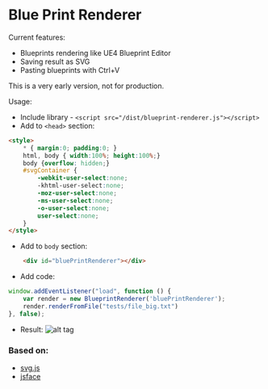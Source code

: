 # Blue Print Renderer

Current features:

 * Blueprints rendering like UE4 Blueprint Editor
 * Saving result as SVG
 * Pasting blueprints with Ctrl+V

This is a very early version, not for production.

Usage:
* Include library - `<script src="/dist/blueprint-renderer.js"></script>`
* Add to `<head>` section:
```html
<style>
	* { margin:0; padding:0; }
	html, body { width:100%; height:100%;}
	body {overflow: hidden;}
	#svgContainer {
		-webkit-user-select:none;
		-khtml-user-select:none;
		-moz-user-select:none;
		-ms-user-select:none;
		-o-user-select:none;
		user-select:none;
	}
</style>
```
* Add to `body` section:
```html
	<div id="bluePrintRenderer"></div>
```
* Add code:

```javascript
window.addEventListener("load", function () {
	var render = new BlueprintRenderer('bluePrintRenderer');
	render.renderFromFile("tests/file_big.txt")
}, false);
```
* Result:
![alt tag](https://raw.githubusercontent.com/strelok2012/BluePrintRenderer/master/demo/screen.png)


### Based on:

 * [svg.js](https://github.com/wout/svg.js)
 * [jsface](https://github.com/tnhu/jsface)
